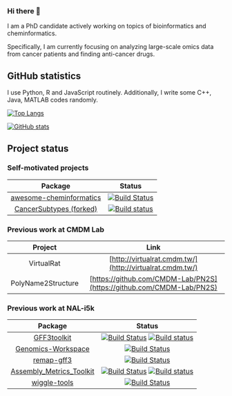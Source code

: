 ### Hi there 👋

<!--
**hsiaoyi0504/hsiaoyi0504** is a ✨ _special_ ✨ repository because its `README.md` (this file) appears on your GitHub profile.

Here are some ideas to get you started:

- 🔭 I’m currently working on ...
- 🌱 I’m currently learning ...
- 👯 I’m looking to collaborate on ...
- 🤔 I’m looking for help with ...
- 💬 Ask me about ...
- 📫 How to reach me: ...
- 😄 Pronouns: ...
- ⚡ Fun fact: ...
-->

I am a PhD candidate actively working on topics of bioinformatics and cheminformatics.

Specifically, I am currently focusing on analyzing large-scale omics data from cancer patients and finding anti-cancer drugs.

## GitHub statistics

I use Python, R and JavaScript routinely. Additionally, I write some C++, Java, MATLAB codes randomly.

[![Top Langs](https://github-readme-stats.vercel.app/api/top-langs/?username=hsiaoyi0504)](https://github.com/anuraghazra/github-readme-stats)


[![GitHub stats](https://github-readme-stats.vercel.app/api?username=hsiaoyi0504)](https://github.com/anuraghazra/github-readme-stats)

## Project status

### Self-motivated projects
| Package | Status |
|:----------------:|:----------------:|
|[awesome-cheminformatics](https://github.com/hsiaoyi0504/awesome-cheminformatics/settings)|[![Build Status](https://app.travis-ci.com/hsiaoyi0504/awesome-cheminformatics.svg?branch=master)](https://app.travis-ci.com/hsiaoyi0504/awesome-cheminformatics)|
|[CancerSubtypes (forked)](https://github.com/hsiaoyi0504/CancerSubtypes)|[![Build status](https://ci.appveyor.com/api/projects/status/mebn4w5k68jfryfq/branch/master?svg=true)](https://ci.appveyor.com/project/hsiaoyi0504/cancersubtypes/branch/master)|

### Previous work at CMDM Lab
| Project | Link |
|:----------------:|:----------------:|
| VirtualRat | [http://virtualrat.cmdm.tw/](http://virtualrat.cmdm.tw/) |
| PolyName2Structure | [https://github.com/CMDM-Lab/PN2S](https://github.com/CMDM-Lab/PN2S)|

### Previous work at NAL-i5k
| Package | Status |
|:----------------:|:----------------:|
|[GFF3toolkit](https://github.com/NAL-i5K/GFF3toolkit)|[![Build Status](https://app.travis-ci.com/NAL-i5K/GFF3toolkit.svg?branch=master)](https://app.travis-ci.com/NAL-i5K/GFF3toolkit) [![Build status](https://ci.appveyor.com/api/projects/status/0do5uwu5je0gag1u/branch/master?svg=true)](https://ci.appveyor.com/project/hsiaoyi0504/gff3toolkit/branch/master)|
|[Genomics-Workspace](https://github.com/NAL-i5K/genomics-workspace)|[![Build Status](https://app.travis-ci.com/NAL-i5K/genomics-workspace.svg?branch=master)](https://app.travis-ci.com/NAL-i5K/genomics-workspace)|
|[remap-gff3](https://github.com/NAL-i5K/remap-gff3)|[![Build Status](https://app.travis-ci.com/NAL-i5K/remap-gff3.svg?branch=master)](https://app.travis-ci.com/NAL-i5K/remap-gff3)|
|[Assembly_Metrics_Toolkit](https://github.com/NAL-i5K/Assembly_Metrics_Toolkit)|[![Build Status](https://app.travis-ci.com/NAL-i5K/Assembly_Metrics_Visualization.svg?branch=master)](https://app.travis-ci.com/NAL-i5K/Assembly_Metrics_Visualization) [![Build status](https://ci.appveyor.com/api/projects/status/pnflujnpvf6v7ilj/branch/master?svg=true)](https://ci.appveyor.com/project/hsiaoyi0504/assembly-metrics-toolkit/branch/master)|
|[wiggle-tools](https://github.com/NAL-i5K/wiggle-tools)|[![Build Status](https://app.travis-ci.com/NAL-i5K/wiggle-tools.svg?branch=master)](https://app.travis-ci.com/NAL-i5K/wiggle-tools)|
